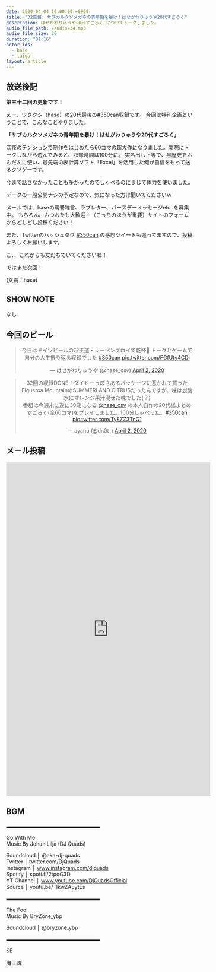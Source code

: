 ```yaml
---
date: 2020-04-04 16:00:00 +0900
title: "32缶目: サブカルクソメガネの青年期を暴け！はせがわりゅうや20代すごろく"
description: はせがわりゅうや20代すごろく についてトークしました。
audio_file_path: /audio/34.mp3
audio_file_size: 30
duration: "81:16"
actor_ids:
  - hase
  - taiga
layout: article
---
```


## 放送後記

__第三十二回の更新です！__

えー、ワタクシ（hase）の20代最後の#350can収録です。
今回は特別企画ということで、こんなことやりました。

**「サブカルクソメガネの青年期を暴け！はせがわりゅうや20代すごろく」**

深夜のテンションで制作をはじめたら60コマの超大作になりました。実際にトークしながら遊んでみると、収録時間は100分に。
実名出し上等で、黒歴史をふんだんに使い、最先端の表計算ソフト「Excel」を活用した俺が自信をもって送るクソゲーです。

今まで話さなかったことも多かったのでしゃべるのにまじで体力を使いました。

データの一般公開ナシの予定なので、気になった方は聞いてくださいｗ

メールでは、haseの罵詈雑言、ラブレター、バースデーメッセージetc..を募集中。
もちろん、ふつおたも大歓迎！（こっちのほうが重要）サイトのフォームからどしどし投稿ください！

また、Twitterのハッシュタグ [#350can](https://twitter.com/search?q=%23350can&src=hashtag_click) の感想ツイートも追ってますので、投稿よろしくお願いします。

こ、、これからも友だちでいてくださいね！

ではまた次回！

(文責：hase)

## SHOW NOTE

なし

## 今回のビール

<center>
<blockquote class="twitter-tweet"><p lang="ja" dir="ltr">今日はドイツビールの超王道・レーベンブロイで乾杯🍻 トークとゲームで自分の人生振り返る収録でした <a href="https://twitter.com/hashtag/350can?src=hash&amp;ref_src=twsrc%5Etfw">#350can</a> <a href="https://t.co/FGfUty4CDi">pic.twitter.com/FGfUty4CDi</a></p>&mdash; はせがわりゅうや (@hase_csv) <a href="https://twitter.com/hase_csv/status/1245725220318527488?ref_src=twsrc%5Etfw">April 2, 2020</a></blockquote> <script async src="https://platform.twitter.com/widgets.js" charset="utf-8"></script>

<blockquote class="twitter-tweet"><p lang="ja" dir="ltr">32回の収録DONE！ダイドーっぽさあるパッケージに惹かれて買ったFigueroa MountainのSUMMERLAND CITRUSだったんですが、味は炭酸水にオレンジ果汁混ぜた味でした(？)<br>番組は今週末に遂に30歳になる <a href="https://twitter.com/hase_csv?ref_src=twsrc%5Etfw">@hase_csv</a> の本人自作の20代総まとめすごろく(全60コマ)をプレイしました。100分しゃべった。<a href="https://twitter.com/hashtag/350can?src=hash&amp;ref_src=twsrc%5Etfw">#350can</a> <a href="https://t.co/TyEZZ3TnG1">pic.twitter.com/TyEZZ3TnG1</a></p>&mdash; ayano (@dn0t_) <a href="https://twitter.com/dn0t_/status/1245722248649912320?ref_src=twsrc%5Etfw">April 2, 2020</a></blockquote> <script async src="https://platform.twitter.com/widgets.js" charset="utf-8"></script>
</center>

## メール投稿
<center div class="iframe-wrapper">
<iframe src="https://docs.google.com/forms/d/e/1FAIpQLSfTZ99ZtY5BJtHk38i7c_p3AdF-uIGnOOsc6W05wV6L0MTAQg/viewform?embedded=true" width="550" height="900" frameborder="0" marginheight="0" marginwidth="0">読み込んでいます…</iframe>
</center>

## BGM
▬▬▬▬▬▬▬▬▬▬▬▬▬▬▬▬▬▬  

Go With Me  
Music By Johan Lilja (DJ Quads)  

Soundcloud │ @aka-dj-quads  
Twitter │ twitter.com/DjQuads  
Instagram │ www.instagram.com/djquads  
Spotify │ spoti.fi/2tpqG3D  
YT Channel │ www.youtube.com/DjQuadsOfficial  
Source │ youtu.be/-1kwZAEytEs  

▬▬▬▬▬▬▬▬▬▬▬▬▬▬▬▬▬▬  

The Fool  
Music By BryZone_ybp  

Soundcloud │ @bryzone_ybp  

▬▬▬▬▬▬▬▬▬▬▬▬▬▬▬▬▬▬  

SE

魔王魂
